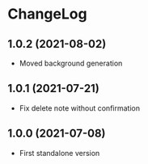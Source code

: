 ChangeLog
=========
1.0.2 (2021-08-02)
-------------------------
- Moved background generation
  

1.0.1 (2021-07-21)
-------------------------
- Fix delete note without confirmation
  

1.0.0 (2021-07-08)
-------------------------
- First standalone version